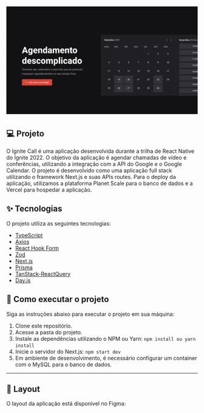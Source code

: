 <h1>
  <img alt="Aplicação de agendamento de chamadas de vídeo conferência integrado com API do Google e o Calendar" title="Ignite Call" src='public/capa.png' />
</h1>

## 💻 Projeto

O Ignite Call é uma aplicação desenvolvida durante a trilha de React Native do Ignite 2022. O objetivo da aplicação é agendar chamadas de vídeo e conferências, utilizando a integração com a API do Google e o Google Calendar. O projeto é desenvolvido como uma aplicação full stack utilizando o framework Next.js e suas APIs routes. Para o deploy da aplicação, utilizamos a plataforma Planet Scale para o banco de dados e a Vercel para hospedar a aplicação.

## ✨ Tecnologias

O projeto utiliza as seguintes tecnologias:

- [TypeScript](https://www.typescriptlang.org/)
- [Axios](https://axios-http.com/docs/intro)
- [React Hook Form](https://react-hook-form.com/)
- [Zod](https://github.com/colinhacks/zod)
- [Next.js](https://nextjs.org/)
- [Prisma](https://www.prisma.io/)
- [TanStack-ReactQuery](https://tanstack.com/query/v4)
- [Day.js](https://day.js.org/)

## 🚀 Como executar o projeto

Siga as instruções abaixo para executar o projeto em sua máquina:

1. Clone este repositório.
2. Acesse a pasta do projeto.
3. Instale as dependências utilizando o NPM ou Yarn: `npm install ou yarn install`
4. Inicie o servidor do Next.js: `npm start dev`
5. Em ambiente de desenvolvimento, é necessário configurar um container com o MySQL para o banco de dados.

---

## 🎨 Layout

O layout da aplicação está disponível no Figma:

<a href="https://www.figma.com/file/xhB5PHkfI8W0EkY17dZTHG/Ignite-Call-(Community)?node-id=0%3A1&t=nh6JZbJXmAD9AEwF-1">
<img alt="" src="https://img.shields.io/badge/Acessar%20Layout%20-Figma-%2304D361">
</a>
